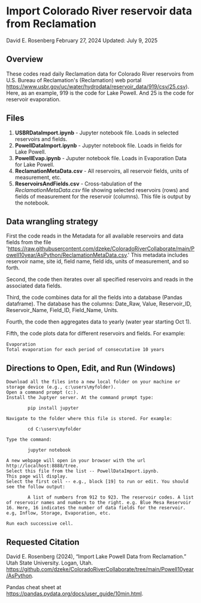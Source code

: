 # Import Colorado River reservoir data from Reclamation
David E. Rosenberg
February 27, 2024
Updated: July 9, 2025

## Overview

These codes read daily Reclamation data for Colorado River reservoirs from U.S. Bureau of Reclamation's (Reclamation) web portal https://www.usbr.gov/uc/water/hydrodata/reservoir_data/919/csv/25.csv). Here, as an example, 919 is the code for Lake Powell. And 25 is the code for reservoir evaporation.

## Files

1. **USBRDataImport.ipynb** - Jupyter notebook file. Loads in selected reservoirs and fields.
1. **PowellDataImport.ipynb** - Jupyter notebook file. Loads in fields for Lake Powell.
1. **PowellEvap.ipynb** - Juputer notebook file. Loads in Evaporation Data for Lake Powell.
1. **ReclamationMetaData.csv** - All reservoirs, all reservoir fields, units of measurement, etc.
1. **ReservoirsAndFields.csv** - Cross-tabulation of the *ReclamationMetaData.csv* file showing selected reservoirs (rows) and fields of measurement for the reservoir (columns). This file is output by the notebook. 

## Data wrangling strategy
First the code reads in the Metadata for all available reservoirs and data fields from the file 'https://raw.githubusercontent.com/dzeke/ColoradoRiverCollaborate/main/Powell10year/AsPython/ReclamationMetaData.csv.' This metadata includes reservoir name, site id, field name, field ids, units of measurement, and so forth.

Second, the code then iterates over all specified reservoirs and reads in the associated data fields.

Third, the code combines data for all the fields into a database (Pandas dataframe). The database has the columns: Date_Raw, Value, Reservoir_ID, Reservoir_Name, Field_ID, Field_Name, Units.

Fourth, the code then aggregates data to yearly (water year starting Oct 1).

Fifth, the code plots data for different reservoirs and fields. For example:

    Evaporation
    Total evaporation for each period of consecutative 10 years

## Directions to Open, Edit, and Run (Windows)

    Download all the files into a new local folder on your machine or storage device (e.g., c:\users\myfolder).
    Open a command prompt (c:).
    Install the Juptyer server. At the command prompt type:

            pip install jupyter

    Navigate to the folder where this file is stored. For example:

            cd C:\users\myfolder

    Type the command:

            jupyter notebook

    A new webpage will open in your browser with the url http://localhost:8888/tree.
    Select this file from the list -- PowellDataImport.ipynb.
    This page will display.
    Select the first cell -- e.g., block [19] to run or edit. You should see the follow output:

            A list of numbers from 912 to 923. The reservoir codes. A list of reservoir names and numbers to the right. e.g. Blue Mesa Reservoir 16. Here, 16 indicates the number of data fields for the reservoir. e.g, Inflow, Storage, Evaporation, etc.

    Run each successive cell.

## Requested Citation
David E. Rosenberg (2024), “Import Lake Powell Data from Reclamation.” Utah State University. Logan, Utah. https://github.com/dzeke/ColoradoRiverCollaborate/tree/main/Powell10year/AsPython.

Pandas cheat sheet at https://pandas.pydata.org/docs/user_guide/10min.html.